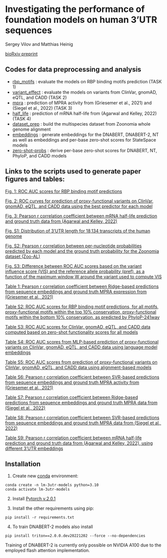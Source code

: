 # Investigating the performance of foundation models on human 3’UTR sequences

Sergey Vilov and Matthias Heinig

[bioRxiv preprint](https://www.biorxiv.org/content/10.1101/2024.02.09.579631v1)

## Codes for data preprocessing and analysis

* [rbp_motifs](rbp_motifs/) : evaluate the models on RBP binding motifs prediction (TASK 1)
* [variant_effect](variant_effect/) : evaluate the models on variants from ClinVar, gnomAD, eQTL, and CADD (TASK 2)
* [mpra](mpra/) : prediction of MPRA activity from (Griesemer et al., 2021) and (Siegel et al., 2022) (TASK 3)
* [half_life](half_life/) : prediction of mRNA half-life from (Agarwal and Kelley, 2022) (TASK 4)
* [dataset_prep](dataset_prep/) : build the multispecies dataset from Zoonomia whole genome alignment
* [embeddings](embeddings/) : generate embeddings for the DNABERT, DNABERT-2, NT as well as embeddings and per-base zero-shot scores for StateSpace models
* [zero-shot-probs](zero-shot-probs/) : derive per-base zero-shot scores for DNABERT, NT, PhyloP, and CADD models

## Links to the scripts used to generate paper figures and tables:

[Fig. 1: ROC AUC scores for RBP binding motif predictions](rbp_motifs/analysis/auc.ipynb)

[Fig. 2: ROC curves for prediction of proxy-functional variants on ClinVar, gnomAD, eQTL, and CADD data using the best predictor for each model](variant_effect/analysis/auc.ipynb)

[Fig. 3: Pearson r correlation coefficient between mRNA half-life prediction and ground truth data from (Agarwal and Kelley, 2022)](half_life/regression/analyse.ipynb)

[Fig. S1: Distribution of 3’UTR length for 18,134 transcripts of the human genome](dataset_prep/3utr/unaligned/analysis/plot_3UTR.ipynb)

[Fig. S2: Pearson r correlation between per-nucleotide probabilities predicted by each model and the ground truth probability for the Zoonomia dataset (Zoo-AL)](rbp_motifs/analysis/pref.ipynb)

[Fig. S3: Difference between ROC AUC scores based on the variant influence score (VIS) and the reference allele probability (pref), as a function of the maximum window W around the variant used to compute VIS](variant_effect/analysis/vis_vs_distance.ipynb)

[Table 1: Pearson r correlation coefficient between Ridge-based predictions from sequence embeddings and ground truth MPRA expression from (Griesemer et al., 2021)](mpra/mpra_griesemer_2021/regression/analyse.ipynb)

[Table S2: ROC AUC scores for RBP binding motif predictions, for all motifs, proxy-functional motifs within the top 10% conservation, proxy-functional motifs within the bottom 10% conservation, as predicted by PhyloP-241way](rbp_motifs/analysis/auc.ipynb)

[Table S3: ROC AUC scores for ClinVar, gnomAD, eQTL, and CADD data computed based on zero-shot functionality scores for all models](variant_effect/analysis/auc.ipynb)

[Table S4: ROC AUC scores from MLP-based prediction of proxy-functional variants on ClinVar, gnomAD, eQTL, and CADD data using language model embeddings](variant_effect/analysis/auc.ipynb)

[Table S5: ROC AUC scores from prediction of proxy-functional variants on ClinVar, gnomAD, eQTL, and CADD data using alignment-based models](variant_effect/analysis/auc.ipynb)

[Table S6: Pearson r correlation coefficient between SVR-based predictions from sequence embeddings and ground truth MPRA activity from (Griesemer et al., 2021)](mpra/mpra_griesemer_2021/regression/analyse.ipynb)

[Table S7: Pearson r correlation coefficient between Ridge-based predictions from sequence embeddings and ground truth MPRA data from (Siegel et al., 2022)](mpra/mpra_siegel_2022/regression/analyse.ipynb)

[Table S8: Pearson r correlation coefficient between SVR-based predictions from sequence embeddings and ground truth MPRA data from (Siegel et al., 2022)](mpra/mpra_siegel_2022/regression/analyse.ipynb)

[Table S9: Pearson r correlation coefficient between mRNA half-life prediction and ground truth data from (Agarwal and Kelley, 2022), using different 3’UTR embeddings](half_life/regression/analyse.ipynb)

## Installation

1. Create new [conda](https://docs.conda.io/projects/conda/en/latest/user-guide/install/index.html) environment:

```
conda create -n lm-3utr-models python=3.10
conda activate lm-3utr-models
```
2. Install [Pytorch v.2.0.1](https://pytorch.org/)

3. Install the other requirements using pip:

```
pip install -r requirements.txt
```

4. To train DNABERT-2 models also install 
```
pip install triton==2.0.0.dev20221202 --force --no-dependencies
```

Training of DNABERT-2 is currently only possible on NVIDIA A100 due to the employed flash attention implementation.
